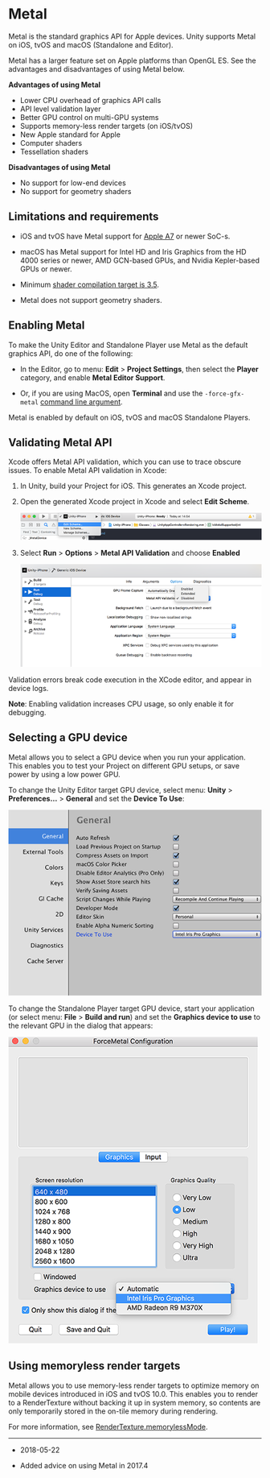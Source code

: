 # Metal

Metal is the standard graphics API for Apple devices. Unity supports Metal on iOS, tvOS and macOS (Standalone and Editor).

Metal has a larger feature set on Apple platforms than OpenGL ES. See the advantages and disadvantages of using Metal below.

**Advantages of using Metal**

* Lower CPU overhead of graphics API calls
* API level validation layer
* Better GPU control on multi-GPU systems
* Supports memory-less render targets (on iOS/tvOS)
* New Apple standard for Apple
* Computer shaders
* Tessellation shaders

**Disadvantages of using Metal**

* No support for low-end devices
* No support for geometry shaders

## Limitations and requirements

* iOS and tvOS have Metal support for [Apple A7](https://en.wikipedia.org/wiki/Apple_A7) or newer SoC-s.

* macOS has Metal support for Intel HD and Iris Graphics from the HD 4000 series or newer, AMD GCN-based GPUs, and Nvidia Kepler-based GPUs or newer.

* Minimum [shader compilation target is 3.5](SL-ShaderCompileTargets).

* Metal does not support geometry shaders.

## Enabling Metal

To make the Unity Editor and Standalone Player use Metal as the default graphics API, do one of the following:

* In the Editor, go to menu: __Edit__ &gt; __Project Settings__, then select the __Player__ category, and enable __Metal Editor Support__.

* Or, if you are using MacOS, open **Terminal** and use the `-force-gfx-metal` [command line argument](CommandLineArguments).

Metal is enabled by default on iOS, tvOS and macOS Standalone Players.

<a name="MetalAPIValidation"></a>
## Validating Metal API

Xcode offers Metal API validation, which you can use to trace obscure issues. To enable Metal API validation in Xcode:

1. In Unity, build your Project for iOS. This generates an Xcode project.

2. Open the generated Xcode project in Xcode and select __Edit Scheme__. 

   ![Opening Edit Scheme window](../uploads/Main/XcodeEditScheme.png)

3. Select __Run__ &gt; __Options__ &gt; __Metal API Validation__ and choose __Enabled__

   ![Changing Metal API Validation level](../uploads/Main/XcodeOptions.png)

Validation errors break code execution in the XCode editor, and appear in device logs.

__Note__: Enabling validation increases CPU usage, so only enable it for debugging.

## Selecting a GPU device

Metal allows you to select a GPU device when you run your application. This enables you to test your Project on different GPU setups, or save power by using a low power GPU.

To change the Unity Editor target GPU device, select menu: __Unity__ &gt; __Preferences…__ &gt; __General__ and set the __Device To Use__:

![Changing target GPU in the Editor](../uploads/Main/MetalDeviceToUseEditor.png)

To change the Standalone Player target GPU device, start your application (or select menu: __File__ &gt; __Build and run__) and set the __Graphics device to use__ to the relevant GPU in the dialog that appears:

![Changing target GPU on Standalone Player](../uploads/Main/MetalDeviceToUsePlayer.png)


## Using memoryless render targets

Metal allows you to use memory-less render targets to optimize memory on mobile devices introduced in iOS and tvOS 10.0. This enables you to render to a RenderTexture without backing it up in system memory, so contents are only temporarily stored in the on-tile memory during rendering.

For more information, see [RenderTexture.memorylessMode](ScriptRef:RenderTexture-memorylessMode.html).

---
* <span class="page-edit">2018-05-22 <!-- include IncludeTextNewPageYesEdit --></span>

* <span class="page-history">Added advice on using Metal in 2017.4</span>




